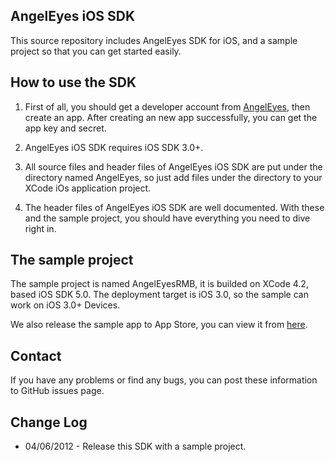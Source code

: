 AngelEyes iOS SDK 
-----------------
This source repository includes AngelEyes SDK for iOS, and a sample project so that you can get started easily.

How to use the SDK
--------------------------------------
1.  First of all, you should get a developer account from [AngelEyes](http://www.angeleyes.it), then create an app. After creating an new app successfully, you can get the app key and secret.

2.  AngelEyes iOS SDK requires iOS SDK 3.0+.

3.  All source files and header files of AngelEyes iOS SDK are put under the directory named AngelEyes,  so just add files under the directory to your XCode iOs application project.   

4.  The header files of AngelEyes iOS SDK are well documented. With these and the sample project, you should have everything you need to dive right in.

The sample project
-----------------
The sample project is named AngelEyesRMB, it is builded on XCode 4.2, based iOS SDK 5.0. The deployment target is iOS 3.0, so the sample can work on iOS 3.0+ Devices.

We also release the sample app to App Store, you can view it from [here](http://itunes.apple.com/us/app/ren-qian-bu-ren-ren/id517196509?ls=1&mt=8).

Contact
-------
If you have any problems or find any bugs, you can post these information to GitHub issues page.

Change Log
----------
 *  04/06/2012 -  Release this SDK with a sample project.
